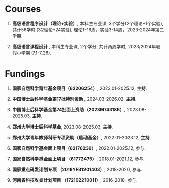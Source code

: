

# Courses

<ol>

<p style="margin-top: 8px;"><li> <b>高级语言程序设计（理论+实验）</b>, 本科生专业课, 3个学分(2个理论+1个实验), 共计56学时 (32理论+24实验), 理论1-16周，实验3-14周，2023-2024年第二学期.</li></p>

<p style="margin-top: 8px;"><li> <b>高级语言课程设计 </b>, 本科生专业课, 2个学分, 共计两周学时, 2023/2024年暑假小学期 (7.1-7.28).</li></p>

</ol>




# Fundings

<ol>

<p style="margin-top: 8px;"><li>  <b>国家自然科学青年基金项目（62206254）</b>, 2023.01-2025.12, <b>主持</b>.</li></p>

<p style="margin-top: 8px;"><li> <b>中国博士后科学基金第17批特别资助 </b>, 2024.03-2026.02, <b>主持</b>.</li></p> 

<p style="margin-top: 8px;"><li> <b>中国博士后科学基金第74批面上资助（2023M743186）</b>, 2023.08-2025.03, <b>主持</b>.</li></p> 

<p style="margin-top: 8px;"><li> <b>郑州大学博士后科学基金</b>, 2023.08-2025.03, <b>主持</b>.</li></p> 

<p style="margin-top: 8px;"><li> <b>郑州大学青年教师科研专项资助（启动基金）</b>, 2022.01-2023.12, <b>主持</b>.</li></p>
  
<p style="margin-top: 8px;"><li> <b>国家自然科学基金面上项目（62176239）</b>, 2022.01-2025.12, 参与.</li></p>
  
<p style="margin-top: 8px;"><li> <b>国家自然科学基金面上项目 （61772475）</b>, 2018.01-2021.12, 参与.</li></p>
  
<p style="margin-top: 8px;"><li> <b>国家重点研发计划专项 （2018YFB1201403）</b>, 2018-2020, 参与.</li></p>
  
<p style="margin-top: 8px;"><li> <b>河南省科技攻关计划项目 （172102210011）</b>, 2016-2018, 参与.</li></p>

</ol>
